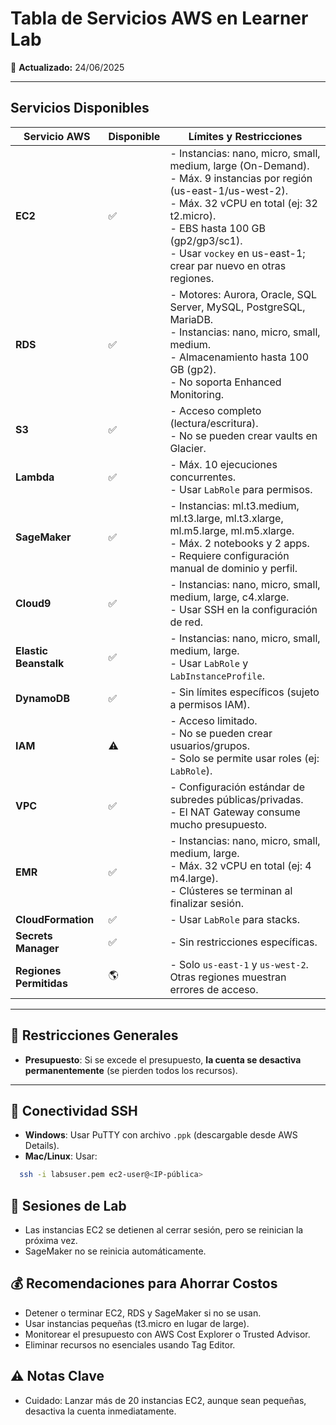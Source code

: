 # Tabla de Servicios AWS en Learner Lab

📅 **Actualizado:** 24/06/2025

---

## Servicios Disponibles

| Servicio AWS          | Disponible | Límites y Restricciones                                                                                     |
|-----------------------|------------|--------------------------------------------------------------------------------------------------------------|
| **EC2**               | ✅         | - Instancias: nano, micro, small, medium, large (On-Demand).<br>- Máx. 9 instancias por región (us-east-1/us-west-2).<br>- Máx. 32 vCPU en total (ej: 32 t2.micro).<br>- EBS hasta 100 GB (gp2/gp3/sc1).<br>- Usar `vockey` en us-east-1; crear par nuevo en otras regiones. |
| **RDS**               | ✅         | - Motores: Aurora, Oracle, SQL Server, MySQL, PostgreSQL, MariaDB.<br>- Instancias: nano, micro, small, medium.<br>- Almacenamiento hasta 100 GB (gp2).<br>- No soporta Enhanced Monitoring. |
| **S3**                | ✅         | - Acceso completo (lectura/escritura).<br>- No se pueden crear vaults en Glacier.                           |
| **Lambda**            | ✅         | - Máx. 10 ejecuciones concurrentes.<br>- Usar `LabRole` para permisos.                                      |
| **SageMaker**         | ✅         | - Instancias: ml.t3.medium, ml.t3.large, ml.t3.xlarge, ml.m5.large, ml.m5.xlarge.<br>- Máx. 2 notebooks y 2 apps.<br>- Requiere configuración manual de dominio y perfil. |
| **Cloud9**            | ✅         | - Instancias: nano, micro, small, medium, large, c4.xlarge.<br>- Usar SSH en la configuración de red.       |
| **Elastic Beanstalk** | ✅         | - Instancias: nano, micro, small, medium, large.<br>- Usar `LabRole` y `LabInstanceProfile`.                |
| **DynamoDB**          | ✅         | - Sin límites específicos (sujeto a permisos IAM).                                                           |
| **IAM**               | ⚠️         | - Acceso limitado.<br>- No se pueden crear usuarios/grupos.<br>- Solo se permite usar roles (ej: `LabRole`). |
| **VPC**               | ✅         | - Configuración estándar de subredes públicas/privadas.<br>- El NAT Gateway consume mucho presupuesto.      |
| **EMR**               | ✅         | - Instancias: nano, micro, small, medium, large.<br>- Máx. 32 vCPU en total (ej: 4 m4.large).<br>- Clústeres se terminan al finalizar sesión. |
| **CloudFormation**    | ✅         | - Usar `LabRole` para stacks.                                                                               |
| **Secrets Manager**   | ✅         | - Sin restricciones específicas.                                                                            |
| **Regiones Permitidas**| 🌎        | - Solo `us-east-1` y `us-west-2`. Otras regiones muestran errores de acceso.                                |

---

## 🚫 Restricciones Generales

- **Presupuesto**: Si se excede el presupuesto, **la cuenta se desactiva permanentemente** (se pierden todos los recursos).

---

## 🔐 Conectividad SSH

- **Windows**: Usar PuTTY con archivo `.ppk` (descargable desde AWS Details).
- **Mac/Linux**: Usar:
```bash
  ssh -i labsuser.pem ec2-user@<IP-pública>
```

## 🧪 Sesiones de Lab
- Las instancias EC2 se detienen al cerrar sesión, pero se reinician la próxima vez.
- SageMaker no se reinicia automáticamente.

## 💰 Recomendaciones para Ahorrar Costos
- Detener o terminar EC2, RDS y SageMaker si no se usan.
- Usar instancias pequeñas (t3.micro en lugar de large).
- Monitorear el presupuesto con AWS Cost Explorer o Trusted Advisor.
- Eliminar recursos no esenciales usando Tag Editor.

## ⚠️ Notas Clave
- Cuidado: Lanzar más de 20 instancias EC2, aunque sean pequeñas, desactiva la cuenta inmediatamente.
